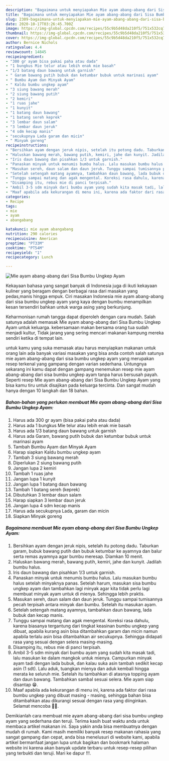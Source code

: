 ```yaml
---
description: "Bagaimana untuk menyiapakan Mie ayam abang-abang dari Sisa Bumbu Ungkep Ayam minggu ini"
title: "Bagaimana untuk menyiapakan Mie ayam abang-abang dari Sisa Bumbu Ungkep Ayam minggu ini"
slug: 2309-bagaimana-untuk-menyiapakan-mie-ayam-abang-abang-dari-sisa-bumbu-ungkep-ayam-minggu-ini
date: 2020-10-17T03:26:45.700Z
image: https://img-global.cpcdn.com/recipes/55c9b5d48da210f5/751x532cq70/mie-ayam-abang-abang-dari-sisa-bumbu-ungkep-ayam-foto-resep-utama.jpg
thumbnail: https://img-global.cpcdn.com/recipes/55c9b5d48da210f5/751x532cq70/mie-ayam-abang-abang-dari-sisa-bumbu-ungkep-ayam-foto-resep-utama.jpg
cover: https://img-global.cpcdn.com/recipes/55c9b5d48da210f5/751x532cq70/mie-ayam-abang-abang-dari-sisa-bumbu-ungkep-ayam-foto-resep-utama.jpg
author: Bernice Nichols
ratingvalue: 4.4
reviewcount: 14845
recipeingredient:
- "300 gr ayam bisa pakai paha atau dada"
- "1 bungkus Mie telur atau lebih enak mie basah"
- "1/3 batang daun bawang untuk garnish"
- " Garam bawang putih bubuk dan ketumbar bubuk untuk marinasi ayam"
- " Bumbu Ayam dan Minyak Ayam"
- " Kaldu bumbu ungkep ayam"
- "3 siung bawang merah"
- "2 siung bawang putih"
- "2 kemiri"
- "1 ruas jahe"
- "1 kunyit"
- "1 batang daun bawang"
- "1 batang sereh keprek"
- "3 lembar daun salam"
- "3 lembar daun jeruk"
- "4 sdm kecap manis"
- "secukupnya Lada garam dan micin"
- " Minyak goreng"
recipeinstructions:
- "Bersihkan ayam dengan jeruk nipis, setelah itu potong dadu. Taburkan garam, bubuk bawang putih dan bubuk ketumbar ke ayamnya dan balur serta remas ayamnya agar bumbu meresap. Diamkan 10 menit."
- "Haluskan bawang merah, bawang putih, kemiri, jahe dan kunyit. Jadilah bumbu halus."
- "Iris daun bawang dan pisahkan 1/3 untuk garnish."
- "Panaskan minyak untuk menumis bumbu halus. Lalu masukan bumbu halus setelah minyaknya panas. Setelah harum, masukan sisa bumbu ungkep ayam dan tambahkan lagi minyak agar kita tidak perlu lagi membuat minyak ayam untuk di mienya. Sehingga lebih praktis."
- "Masukan sereh, daun salam dan daun jeruk. Tunggu sampai tumisannya pecah terpisah antara minyak dan bumbu. Setelah itu masukan ayam."
- "Setelah setengah matang ayamnya, tambahkan daun bawang, lada bubuk dan kecap manis."
- "Tunggu sampai matang dan agak mengental. Koreksi rasa dahulu, karena biasanya tergantung dari tingkat keasinan bumbu ungkep yang dibuat, apabila kurang asin bisa ditambahkan garam dan micin namun apabila terlalu asin bisa ditambahkan air secukupnya. Sehingga didapati rasa yang sesuai dengan selera masing-masing."
- "Disamping itu, rebus mie di panci terpisah."
- "Ambil 3-5 sdm minyak dari bumbu ayam yang sudah kita masak tadi, lalu masukan ke dalam mangkok untuk mienya. Campurkan minyak ayam tadi dengan lada bubuk, dan kalau suka asin tambah sedikit kecap asin (1 sdt). Lalu aduk, tuangkan mienya dan aduk kembali hingga merata ke seluruh mie. Setelah itu tambahkan di atasnya topping ayam dan daun bawang. Tambahkan sambal sesuai selera. Mie ayam siap disantap 😁."
- "Maaf apabila ada kekurangan di menu ini, karena ada faktor dari rasa bumbu ungkep yang dibuat masing - masing, sehingga bahan bisa ditambahkan atau dikurangi sesuai dengan rasa yang diinginkan. Selamat mencoba 🙏😁."
categories:
- Recipe
tags:
- mie
- ayam
- abangabang

katakunci: mie ayam abangabang 
nutrition: 290 calories
recipecuisine: American
preptime: "PT33M"
cooktime: "PT54M"
recipeyield: "1"
recipecategory: Lunch

---
```



![Mie ayam abang-abang dari Sisa Bumbu Ungkep Ayam](https://img-global.cpcdn.com/recipes/55c9b5d48da210f5/751x532cq70/mie-ayam-abang-abang-dari-sisa-bumbu-ungkep-ayam-foto-resep-utama.jpg)

Kekayaan bahasa yang sangat banyak di Indonesia juga di ikuti kekayaan kuliner yang beragam dengan berbagai rasa dari masakan yang pedas,manis hingga empuk. Ciri masakan Indonesia mie ayam abang-abang dari sisa bumbu ungkep ayam yang kaya dengan bumbu menampilkan kesan tersendiri bahkan untuk warga asing yang berkunjung.




Keharmonisan rumah tangga dapat diperoleh dengan cara mudah. Salah satunya adalah memasak Mie ayam abang-abang dari Sisa Bumbu Ungkep Ayam untuk keluarga. kebersamaan makan bersama orang tua sudah menjadi kultur, Tidak jarang yang sering mencari makanan kampung mereka sendiri ketika di tempat lain.

untuk kamu yang suka memasak atau harus menyiapkan makanan untuk orang lain ada banyak variasi masakan yang bisa anda contoh salah satunya mie ayam abang-abang dari sisa bumbu ungkep ayam yang merupakan resep terkenal yang gampang dengan varian sederhana. Untungnya sekarang ini kamu dapat dengan gampang menemukan resep mie ayam abang-abang dari sisa bumbu ungkep ayam tanpa harus bersusah payah.
Seperti resep Mie ayam abang-abang dari Sisa Bumbu Ungkep Ayam yang bisa kamu tiru untuk disajikan pada keluarga tercinta. Dan sangat mudah hanya dengan 10 langkah dan 18 bahan.


<!--inarticleads1-->

##### Bahan-bahan yang perlukan membuat Mie ayam abang-abang dari Sisa Bumbu Ungkep Ayam:

1. Harus ada 300 gr ayam (bisa pakai paha atau dada)
1. Harus ada 1 bungkus Mie telur atau lebih enak mie basah
1. Harus ada 1/3 batang daun bawang untuk garnish
1. Harus ada  Garam, bawang putih bubuk dan ketumbar bubuk untuk marinasi ayam
1. Tambah  Bumbu Ayam dan Minyak Ayam
1. Harap siapkan  Kaldu bumbu ungkep ayam
1. Tambah 3 siung bawang merah
1. Diperlukan 2 siung bawang putih
1. Jangan lupa 2 kemiri
1. Tambah 1 ruas jahe
1. Jangan lupa 1 kunyit
1. Jangan lupa 1 batang daun bawang
1. Tambah 1 batang sereh (keprek)
1. Dibutuhkan 3 lembar daun salam
1. Harap siapkan 3 lembar daun jeruk
1. Jangan lupa 4 sdm kecap manis
1. Harus ada secukupnya Lada, garam dan micin
1. Siapkan  Minyak goreng




<!--inarticleads2-->

##### Bagaimana membuat  Mie ayam abang-abang dari Sisa Bumbu Ungkep Ayam:

1. Bersihkan ayam dengan jeruk nipis, setelah itu potong dadu. Taburkan garam, bubuk bawang putih dan bubuk ketumbar ke ayamnya dan balur serta remas ayamnya agar bumbu meresap. Diamkan 10 menit.
1. Haluskan bawang merah, bawang putih, kemiri, jahe dan kunyit. Jadilah bumbu halus.
1. Iris daun bawang dan pisahkan 1/3 untuk garnish.
1. Panaskan minyak untuk menumis bumbu halus. Lalu masukan bumbu halus setelah minyaknya panas. Setelah harum, masukan sisa bumbu ungkep ayam dan tambahkan lagi minyak agar kita tidak perlu lagi membuat minyak ayam untuk di mienya. Sehingga lebih praktis.
1. Masukan sereh, daun salam dan daun jeruk. Tunggu sampai tumisannya pecah terpisah antara minyak dan bumbu. Setelah itu masukan ayam.
1. Setelah setengah matang ayamnya, tambahkan daun bawang, lada bubuk dan kecap manis.
1. Tunggu sampai matang dan agak mengental. Koreksi rasa dahulu, karena biasanya tergantung dari tingkat keasinan bumbu ungkep yang dibuat, apabila kurang asin bisa ditambahkan garam dan micin namun apabila terlalu asin bisa ditambahkan air secukupnya. Sehingga didapati rasa yang sesuai dengan selera masing-masing.
1. Disamping itu, rebus mie di panci terpisah.
1. Ambil 3-5 sdm minyak dari bumbu ayam yang sudah kita masak tadi, lalu masukan ke dalam mangkok untuk mienya. Campurkan minyak ayam tadi dengan lada bubuk, dan kalau suka asin tambah sedikit kecap asin (1 sdt). Lalu aduk, tuangkan mienya dan aduk kembali hingga merata ke seluruh mie. Setelah itu tambahkan di atasnya topping ayam dan daun bawang. Tambahkan sambal sesuai selera. Mie ayam siap disantap 😁.
1. Maaf apabila ada kekurangan di menu ini, karena ada faktor dari rasa bumbu ungkep yang dibuat masing - masing, sehingga bahan bisa ditambahkan atau dikurangi sesuai dengan rasa yang diinginkan. Selamat mencoba 🙏😁.




Demikianlah cara membuat mie ayam abang-abang dari sisa bumbu ungkep ayam yang sederhana dan teruji. Terima kasih buat waktu anda untuk membaca artikel makanan ini. Saya yakin anda bisa membuatnya dengan mudah di rumah. Kami masih memiliki banyak resep makanan rahasia yang sangat gampang dan cepat, anda bisa menelusuri di website kami, apabila artikel bermanfaat jangan lupa untuk bagikan dan bookmark halaman website ini karena akan banyak update terbaru untuk resep-resep pilihan yang terbukti dan teruji. Mari ke dapur !!!. 
